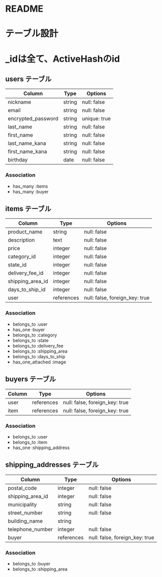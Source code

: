 # README

# テーブル設計
# _idは全て、ActiveHashのid

## users テーブル
| Column             | Type        | Options                        |
| ------------------ | ----------- | ------------------------------ |
| nickname           | string      | null: false                    |
| email              | string      | null: false                    |
| encrypted_password | string      | unique: true                   |
| last_name          | string      | null: false                    |
| first_name         | string      | null: false                    |
| last_name_kana     | string      | null: false                    |
| first_name_kana    | string      | null: false                    |
| birthday           | date        | null: false                    |

### Association
- has_many :items
- has_many :buyer


## items テーブル
| Column           | Type        | Options                        |
| ---------------- | ----------- | ------------------------------ |
| product_name     | string      | null: false                    |
| description      | text        | null: false                    |
| price            | integer     | null: false                    |
| category_id      | integer     | null: false                    | <!-- ActiveHash -->
| state_id         | integer     | null: false                    | <!-- ActiveHash -->
| delivery_fee_id  | integer     | null: false                    | <!-- ActiveHash -->
| shipping_area_id | integer     | null: false                    | <!-- ActiveHash -->
| days_to_ship_id  | integer     | null: false                    | <!-- ActiveHash -->
| user             | references  | null: false, foreign_key: true |

### Association
- belongs_to :user
- has_one :buyer
- belongs_to :category
- belongs_to :state
- belongs_to :delivery_fee
- belongs_to :shipping_area
- belongs_to :days_to_ship
- has_one_attached :image <!-- ActiveStorage -->


## buyers テーブル
| Column           | Type        | Options                        |
| ---------------- | ----------- | ------------------------------ |
| user             | references  | null: false, foreign_key: true |
| item             | references  | null: false, foreign_key: true |

### Association
- belongs_to :user
- belongs_to :item
- has_one :shipping_address


## shipping_addresses テーブル
| Column                   | Type        | Options                        |
| ------------------------ | ----------- | ------------------------------ |
| postal_code              | integer     | null: false                    |
| shipping_area_id         | integer     | null: false                    | <!-- ActiveHash -->
| municipality             | string      | null: false                    |
| street_number            | string      | null: false                    |
| building_name            | string      |                                |
| telephone_number         | integer     | null: false                    |
| buyer                    | references  | null: false, foreign_key: true |


### Association
- belongs_to :buyer
- belongs_to :shipping_area